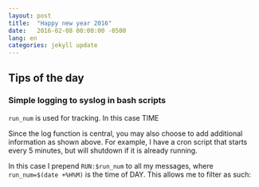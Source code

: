```yaml
---
layout: post
title:  "Happy new year 2016"
date:   2016-02-08 00:00:00 -0500
lang: en
categories: jekyll update
---
```


## Tips of the day

### Simple logging to syslog in bash scripts

`run_num` is used for tracking. In this case TIME

Since the log function is central, you may also choose to add additional information as
shown above. For example, I have a cron script that starts every 5 minutes, but will
shutdown if it is already running. 

In this case I prepend `RUN:$run_num` to all my messages, where `run_num=$(date +%H%M)` 
is the time of DAY. This allows me to filter as such:
